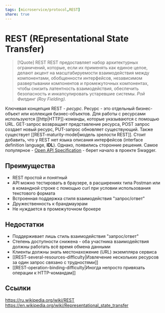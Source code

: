 ```yaml
---
tags: [microservice/protocol,REST]
share: true
---
```

# REST (REpresentational State Transfer)
> [!Quote] REST
> REST предоставляет набор архитектурных ограничений, которые, если их применять как единое целое, делают акцент на масштабируемости взаимодействия между компонентами, обобщенности интерфейсов, независимом развертывании компонентов и промежуточных компонентах, чтобы снизить латентность взаимодействия, обеспечить безопасность и инкапсулировать устаревшие системы. 
> *Рой Филдинг (Roy Fielding).*

Ключевая концепция REST - *ресурс*. Ресурс - это отдельный бизнес-объект или коллекция бизнес-объектов. Для работы с ресурсами используются [[http|HTTP]]-команды, которые указываются с помощью URL. GET-запрос возвращает представление ресурса, POST запрос создает новый ресурс, PUT-запрос обновляет существующий.
Также существует [[REST-maturity-model|модель зрелости REST]].
 Стоит добавить, что у REST нет языка описания интерфейсов (interface definition language, **IDL**). Однако, появились сторонние решения. Самое популярное - [Open API Specification](https://www.openapis.org/) - берет начало в проекте Swagger.

## Преимущества
+ REST простой и понятный
+ API можно тестировать в браузере, в расширениях типа Postman или в командной строке с помощью curl при условии использования текстового формата
+ Встроенная поддержка стиля взаимодействия "запрос/ответ"
+ Дружественность к брандмауэрам
+ Не нуждается в промежуточном брокере

## Недостатки
- Поддерживает лишь стиль взаимодействия "запрос/ответ"
- Степень доступности снижена - оба участника взаимодействия должны работать всё время обмена данными
- Клиенты должны знать местонахожение (URL) экземпляра сервиса
- [[REST-several-resources-difficulty|Извлечение нескольких ресурсов за один запрос связано с трудностями]]
- [[REST-operation-binding-difficulty|Иногда непросто привязать операции к HTTP-командам]]
 
## Ссылки
https://ru.wikipedia.org/wiki/REST
https://en.wikipedia.org/wiki/Representational_state_transfer
